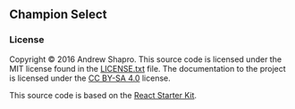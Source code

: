 ## Champion Select

### License

Copyright © 2016 Andrew Shapro. This source code is licensed under the MIT
license found in the [LICENSE.txt](https://github.com/abramz/champion-select/blob/master/LICENSE.txt)
file. The documentation to the project is licensed under the
[CC BY-SA 4.0](http://creativecommons.org/licenses/by-sa/4.0/) license.

This source code is based on the [React Starter Kit](https://github.com/kriasoft/react-starter-kit).

